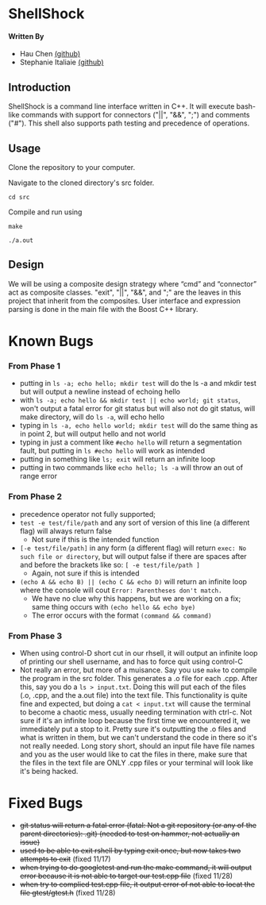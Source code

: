 # ShellShock
#### Written By

* Hau Chen [\(github\)](https://github.com/HauChen)
* Stephanie Italiaie [\(github\)](https://github.com/sitaliaie)

## Introduction

ShellShock is a command line interface written in C++. It will execute bash-like commands with support for connectors ("||", "&&", ";") and comments ("#"). This shell also supports path testing and precedence of operations.  

## Usage
Clone the repository to your computer.

Navigate to the cloned directory's src folder.

`cd src`

Compile and run using

`make`

`./a.out`

## Design
We will be using a composite design strategy where “cmd” and “connector” act as composite classes. "exit", "||", "&&", and ";" are the leaves in this project that inherit from the composites. User interface and expression parsing is done in the main file with the Boost C++ library.

# Known Bugs
### From Phase 1
* putting in `ls -a; echo hello; mkdir test` will do the ls -a and mkdir test but will output a newline instead of echoing hello
* with `ls -a; echo hello && mkdir test || echo world; git status`, won't output a fatal error for git status but will also not do git status, will make directory, will do `ls -a`, will echo hello 
* typing in `ls -a, echo hello world; mkdir test` will do the same thing as in point 2, but will output hello and not world
* typing in just a comment like `#echo hello` will return a segmentation fault, but putting in `ls #echo hello` will work as intended
* putting in something like `ls; exit` will return an infinite loop 
* putting in two commands like `echo hello; ls -a` will throw an out of range error
### From Phase 2
* precedence operator not fully supported; 
* `test -e test/file/path` and any sort of version of this line (a different flag) will always return false
   - Not sure if this is the intended function
* `[-e test/file/path]` in any form (a different flag) will return `exec: No such file or directory`, but will output false if there are spaces after and before the brackets like so: `[ -e test/file/path ]`
   - Again, not sure if this is intended
* `(echo A && echo B) || (echo C && echo D)` will return an infinite loop where the console will cout `Error: Parentheses don't match.`
   - We have no clue why this happens, but we are working on a fix; same thing occurs with `(echo hello && echo bye)` 
   - The error occurs with the format `(command && command)`
### From Phase 3
 * When using control-D short cut in our rhsell, it will output an infinite loop of printing our shell username, and has to force quit using control-C
 * Not really an error, but more of a muisance. Say you use `make` to compile the program in the src folder. This generates a .o file for each .cpp. After this, say you do a `ls > input.txt`. Doing this will put each of the files (.o, .cpp, and the a.out file) into the text file. This functionality is quite fine and expected, but doing a `cat < input.txt` will cause the terminal to become a chaotic mess, usually needing termination with ctrl-c. Not sure if it's an infinite loop because the first time we encountered it, we immediately put a stop to it. Pretty sure it's outputting the .o files and what is written in them, but we can't understand the code in there so it's not really needed. Long story short, should an input file have file names and you as the user would like to cat the files in there, make sure that the files in the text file are ONLY .cpp files or your terminal will look like it's being hacked.

# Fixed Bugs
* ~~git status will return a fatal error (fatal: Not a git repository (or any of the parent directories): .git) (needed to test on hammer, not actually an issue)~~
* ~~used to be able to exit rshell by typing exit once, but now takes two attempts to exit~~ (fixed 11/17)
* ~~when trying to do googletest and run the make command, it will output error because it is not able to target our test.cpp file~~ (fixed 11/28)
* ~~when try to complied test.cpp file, it output error of not able to locat the file gtest/gtest.h~~ (fixed 11/28)
